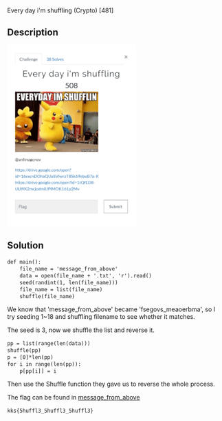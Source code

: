 # 
Every day i'm shuffling (Crypto) \[481\]

## __Description__

<img src="chall.png" width="300">

## __Solution__

```
def main():
    file_name = 'message_from_above'
    data = open(file_name + '.txt', 'r').read()
    seed(randint(1, len(file_name)))
    file_name = list(file_name)
    shuffle(file_name)
```

We know that \'message_from_above\' became \'fsegovs_meaoerbma\', so I try seeding 1~18 and shuffling filename to see whether it matches.

The seed is 3, now we shuffle the list and reverse it.

```
pp = list(range(len(data)))
shuffle(pp)
p = [0]*len(pp)
for i in range(len(pp)):
    p[pp[i]] = i
```

Then use the Shuffle function they gave us to reverse the whole process.

The flag can be found in [message_from_above]('message_from_above.txt)

```
kks{5huffl3_5huffl3_5huffl3}
```
